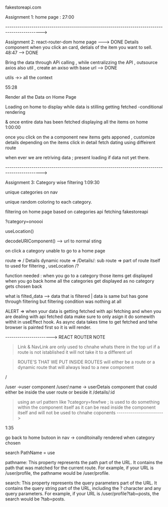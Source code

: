 fakestoreapi.com

Assignment 1: home page : 27:00

------------------------------------------------------------------------------------------------>

Assignment 2:
react-router-dom home page ---> DONE
Details component when you click an card, detials of the item you want to sell. 48:47 --> DONE

Bring the data through APi calling , while centralizzing the API , outsource axios also util , create an axiso with base url --> DONE

utils ->> all the context

55:28

Render all the Data on Home Page

Loading on home to display while data is stilling getting fetched -conditional rendering

& once entire data has been fetched displaying all the items on home
1:00:00

once you click on the a component new items gets apponed , customize details depending on the items click
in detail fetch dating using diffeirent route

when ever we are retriving data ; present loading if data not yet there.

------------------------------------------------------------------------------------------------>

Assignment 3: Category wise filtering 1:09:30

unique categories on nav

unique random coloring to each category.

filtering on home page based on categories api fetching fakestoreapi

?category=onoooi

useLocation()

decodeURIComponent() --> url to normal sting

on click a category unable to go to a home page

route => / Details
dynamic route => /Details/:
sub route => part of route itself to used for filtering , useLocation /?

function needed : when you go to a category those items get displayed when you go back home all the categories get displayed as no category gets chosen back

what is filted_data --> data that is filtered | data is same but has gone through filtering but filtering condition was nothing at all

ALERT => when your data is getting fetched with api fetching and when you are dealing with api fetched data make sure to only asign it do somewith withit in useEffect hook.
As async data takes time to get fetched and tehe browser is painted first so it is will render.

----------------------->
REACT ROUTER NOTE

> Link & NavLink are only used to chnahe whats there in the top url
> if a route is not istablished it will not take it to a different url

> ROUTE'S THAT WE PUT INSIDE ROUTES will either be a route or a dynamic route that will always lead to a new component

/

/user ->user component
/user/:name -> userDetais component that could either be inside the user route or beside it
/details/:id

> using an url pattern like ?category=fewfwe ; is used to do something within the component itself
> as it can be read inside the component itself and will not be used to chnahe coponents
> ----------------------->

1:35

go back to home butoon in nav -> conditoinally rendered when category chosen

search PathName = use

pathname: This property represents the path part of the URL. It contains the path that was matched for the current route. For example, if your URL is /user/profile, the pathname would be
/user/profile.

search: This property represents the query parameters part of the URL. It contains the query string part of the URL, including the ? character and any query parameters. For example, if your URL is /user/profile?tab=posts, the search would be ?tab=posts.
